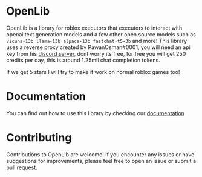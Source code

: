 # OpenLib

OpenLib is a library for roblox executors that executors to interact with openai text generation models and a few other open source models such as `vicuna-13b llama-13b alpaca-13b fastchat-t5-3b` and more! This library uses a reverse proxy created by PawanOsman#0001, you will need an api key from his [discord server](https://discord.gg/pawan-krd-1055397662976905229), dont worry its free, for free you will get 250 credits per day, this is around 1.25mil chat completion tokens.

If we get 5 stars I will try to make it work on normal roblox games too!

# Documentation

You can find out how to use this library by checking our [documentation](https://whoman.gitbook.io/openlib-documentation)

# Contributing

Contributions to OpenLib are welcome! If you encounter any issues or have suggestions for improvements, please feel free to open an issue or submit a pull request.
